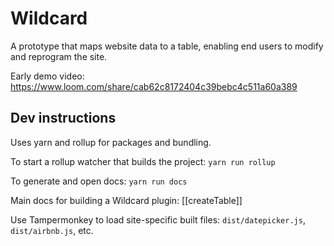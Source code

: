 # Wildcard

A prototype that maps website data to a table, enabling end users to modify and reprogram the site.

Early demo video: https://www.loom.com/share/cab62c8172404c39bebc4c511a60a389

## Dev instructions

Uses yarn and rollup for packages and bundling.

To start a rollup watcher that builds the project: `yarn run rollup` 

To generate and open docs: `yarn run docs`

Main docs for building a Wildcard plugin: [[createTable]]

Use Tampermonkey to load site-specific built files: `dist/datepicker.js`, `dist/airbnb.js`, etc.